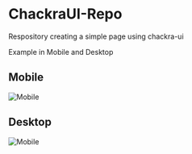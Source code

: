 # ChackraUI-Repo
Respository creating a simple page using chackra-ui

Example in Mobile and Desktop

## Mobile
![Mobile](https://media.discordapp.net/attachments/584593411567517710/1096108912794681404/image.png?width=369&height=683)

## Desktop
![Mobile](https://media.discordapp.net/attachments/584593411567517710/1096108846986039377/image.png?width=1265&height=683)

